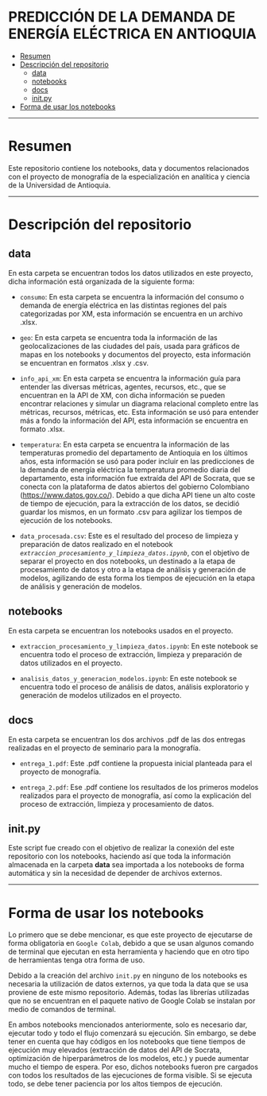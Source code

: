 # **PREDICCIÓN DE LA DEMANDA DE ENERGÍA ELÉCTRICA EN ANTIOQUIA**

- [Resumen](#resumen)
- [Descripción del repositorio](#descripción-del-repositorio)
  - [data](#data)
  - [notebooks](#notebooks)
  - [docs](#docs)
  - [init.py](#initpy)
- [Forma de usar los notebooks](#forma-de-usar-los-notebooks)

---
# **Resumen**

Este repositorio contiene los notebooks, data y documentos relacionados con el proyecto de monografía de la especialización en analítica y ciencia de la Universidad de Antioquia.

---
# **Descripción del repositorio**

## **data**

En esta carpeta se encuentran todos los datos utilizados en este proyecto, dicha información está organizada de la siguiente forma:

- `consumo`: En esta carpeta se encuentra la información del consumo o demanda de energía eléctrica en las distintas regiones del país categorizadas por XM, esta información se encuentra en un archivo .xlsx.

- `geo`: En esta carpeta se encuentra toda la información de las geolocalizaciones de las ciudades del país, usada para gráficos de mapas en los notebooks y documentos del proyecto, esta información se encuentran en formatos .xlsx y .csv.

- `info_api_xm`: En esta carpeta se encuentra la información guía para entender las diversas métricas, agentes, recursos, etc., que se encuentran en la API de XM, con dicha información se pueden encontrar relaciones y simular un diagrama relacional completo entre las métricas, recursos, métricas, etc. Esta información se usó para entender más a fondo la información del API, esta información se encuentra en formato .xlsx.

- `temperatura`: En esta carpeta se encuentra la información de las temperaturas promedio del departamento de Antioquia en los últimos años, esta información se usó para poder incluir en las predicciones de la demanda de energía eléctrica la temperatura promedio diaria del departamento, esta información fue extraída del API de Socrata, que se conecta con la plataforma de datos abiertos del gobierno Colombiano (<https://www.datos.gov.co/>). Debido a que dicha API tiene un alto coste de tiempo de ejecución, para la extracción de los datos, se decidió guardar los mismos, en un formato .csv para agilizar los tiempos de ejecución de los notebooks.

- `data_procesada.csv`: Este es el resultado del proceso de limpieza y preparación de datos realizado en el notebook _`extraccion_procesamiento_y_limpieza_datos.ipynb`_, con el objetivo de separar el proyecto en dos notebooks, un destinado a la etapa de procesamiento de datos y otro a la etapa de análisis y generación de modelos, agilizando de esta forma los tiempos de ejecución en la etapa de análisis y generación de modelos.

## **notebooks**

En esta carpeta se encuentran los notebooks usados en el proyecto.

- `extraccion_procesamiento_y_limpieza_datos.ipynb`: En este notebook se encuentra todo el proceso de extracción, limpieza y preparación de datos utilizados en el proyecto.

- `analisis_datos_y_generacion_modelos.ipynb`: En este notebook se encuentra todo el proceso de análisis de datos, análisis exploratorio y generación de modelos utilizados en el proyecto.

## **docs**

En esta carpeta se encuentran los dos archivos .pdf de las dos entregas realizadas en el proyecto de seminario para la monografía.

- `entrega_1.pdf`: Este .pdf contiene la propuesta inicial planteada para el proyecto de monografía.

- `entrega_2.pdf`: Ese .pdf contiene los resultados de los primeros modelos realizados para el proyecto de monografía, así como la explicación del proceso de extracción, limpieza y procesamiento de datos.

## **init.py**

Este script fue creado con el objetivo de realizar la conexión del este repositorio con los notebooks, haciendo así que toda la información almacenada en la carpeta **data** sea importada a los notebooks de forma automática y sin la necesidad de depender de archivos externos.

---
# **Forma de usar los notebooks**

Lo primero que se debe mencionar, es que este proyecto de ejecutarse de forma obligatoria en `Google Colab`, debido a que se usan algunos comando de terminal que ejecutan en esta herramienta y haciendo que en otro tipo de herramientas tenga otra forma de uso.

Debido a la creación del archivo `init.py` en ninguno de los notebooks es necesaria la utilización de datos externos, ya que toda la data que se usa proviene de este mismo repositorio. Además, todas las librerías utilizadas que no se encuentran en el paquete nativo de Google Colab se instalan por medio de comandos de terminal.

En ambos notebooks mencionados anteriormente, solo es necesario dar, ejecutar todo y todo el flujo comenzará su ejecución. Sin embargo, se debe tener en cuenta que hay códigos en los notebooks que tiene tiempos de ejecución muy elevados (extracción de datos del API de Socrata, optimización de hiperparámetros de los modelos, etc.) y puede aumentar mucho el tiempo de espera. Por eso, dichos notebooks fueron pre cargados con todos los resultados de las ejecuciones de forma visible. Si se ejecuta todo, se debe tener paciencia por los altos tiempos de ejecución.
